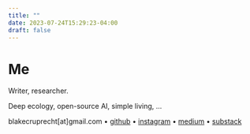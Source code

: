 ```yaml
---
title: ""
date: 2023-07-24T15:29:23-04:00
draft: false
---
```


# Me
Writer, researcher.

Deep ecology, open-source AI, simple living, ...


blakecruprecht[at]gmail.com • [github](https://github.com/blakeruprecht) • [instagram](https://instagram.com/blakeruprecht) • [medium](https://medium.com/@blakeruprecht) • [substack](https://blakeruprecht.substack.com/)



